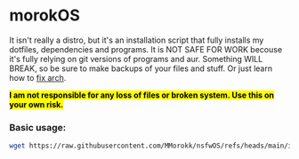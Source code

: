 # morokOS

It isn't really a distro, but it's an installation script that fully installs my dotfiles, dependencies and programs. It is NOT SAFE FOR WORK becouse it's fully relying on git versions of programs and aur. Something WILL BREAK, so be sure to make backups of your files and stuff. Or just learn how to [fix arch](https://wiki.archlinux.org/title/Main_page).



**<mark>I am not responsible for any loss of files or broken system. Use this on your own risk.</mark>**

### **Basic usage:**

```bash
wget https://raw.githubusercontent.com/MMorokk/nsfwOS/refs/heads/main/install.sh | bash
```
